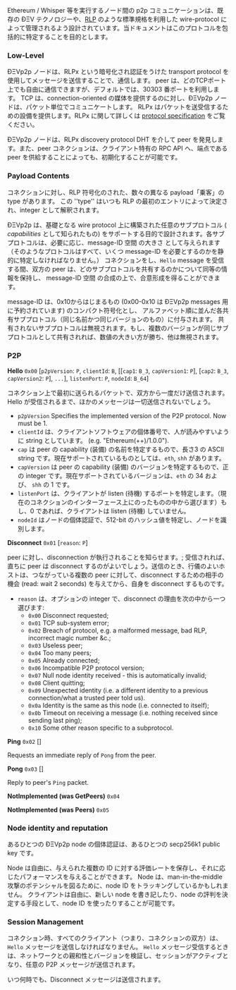 Ethereum / Whisper 等を実行するノード間の p2p コミュニケーションは、既存の ÐΞV テクノロジーや、[RLP](https://github.com/ethereum/wiki/wiki/RLP) のような標準規格を利用した wire-protocol によって管理されるよう設計されています。当ドキュメントはこのプロトコルを包括的に特定することを目的とします。

### Low-Level

ÐΞVp2p ノードは、RLPx という暗号化され認証をうけた transport protocol を使用してメッセージを送信することで、通信します。
peer は、どのTCPポート上でも自由に通信できますが、デフォルトでは、30303 番ポートを利用します。
TCP は、connection-oriented の媒体を提供するのに対し、ÐΞVp2p ノードは、パケット単位でコミュニケートします。
RLPx はパケットを送受信するための設備を提供します。RLPx に関して詳しくは [protocol specification](https://github.com/ethereum/devp2p/tree/master/rlpx.md) をご覧ください。 

ÐΞVp2p ノードは、RLPx discovery protocol DHT を介して peer を発見します。また、peer コネクションは、クライアント特有の RPC API へ、端点である peer を供給することによっても、初期化することが可能です。

### Payload Contents

コネクションに対し、RLP 符号化のされた、数々の異なる payload「乗客」の type があります。
この ''type'' はいつも RLP の最初のエントリによって決定され、integer として解釈されます。

ÐΞVp2p は、基礎となる wire protocol 上に構築された任意のサブプロトコル ( _capabilities_ として知られたもの) をサポートする目的で設計されます。各サブプロトコルは、必要に応じ、message-ID 空間 の大きさ として与えられます（そのようなプロトコルはすべて、いくつ message-ID を必要とするのかを静的に特定しなければなりません。）
コネクションをし、`Hello` message を受信する間、双方の peer は、どのサブプロトコルを共有するのかについて同等の情報を保持し、
message-ID 空間 の合成の上で、合意形成を得ることができます。

message-ID は、0x10からはじまるもの (0x00-0x10 は ÐΞVp2p messages 用に予約されています) のコンパクト符号化とし、
アルファベット順に並んだ各共有サブプロトコル（同じ名前かつ同じバージョンのもの）に付与されます。
共有されないサブプロトコルは無視されます。もし、複数のバージョンが同じサブプロトコルとして共有されれば、数値の大きい方が勝ち、他は無視されます。


### P2P

**Hello**
`0x00` [`p2pVersion`: `P`, `clientId`: `B`, [[`cap1`: `B_3`, `capVersion1`: `P`], [`cap2`: `B_3`, `capVersion2`: `P`], `...`], `listenPort`: `P`, `nodeId`: `B_64`] 

コネクション上で最初に送られるパケットで、双方から一度だけ送信されます。Hello が受信されるまで、ほかのメッセージは一切送信されないでしょう。
* `p2pVersion` Specifies the implemented version of the P2P protocol. Now must be 1.
* `clientId` は、クライアントソフトウェアの個体番号で、人が読みやすいように string としています。 (e.g. "Ethereum(++)/1.0.0").
* `cap` は peer の capability (装備) の名前を特定するもので、長さ3 の ASCII string です。現在サポートされているものとしては、`eth`, `shh` があります。
* `capVersion` は peer の capability (装備) のバージョンを特定するもので、正の integer です。現在サポートされているバージョンは、`eth` の 34 および、 `shh` の 1 です。
* `listenPort` は、クライアントが listen (待機) するポートを特定します。（現在のコネクションのインターフェース上にのったものの中から選びます）もし、0 であれば、クライアントは listen (待機) していません。
* `nodeId` はノードの個体認証で、512-bit のハッシュ値を特定し、ノードを識別します。

**Disconnect**
`0x01` [`reason`: `P`] 

peer に対し、disconnection が執行されることを知らせます。; 受信されれば、直ちに peer は disconnect するのがよいでしょう。送信のとき、行儀のよいホストは、つながっている複数の peer に対して、disconnect するための相手の機会 (read: wait 2 seconds) を与えてから、自身を disconnect するものです。
* `reason` は、オプションの integer で、disconnect の理由を次の中から一つ選びます:
  * `0x00` Disconnect requested;
  * `0x01` TCP sub-system error;
  * `0x02` Breach of protocol, e.g. a malformed message, bad RLP, incorrect magic number &c.;
  * `0x03` Useless peer;
  * `0x04` Too many peers;
  * `0x05` Already connected;
  * `0x06` Incompatible P2P protocol version;
  * `0x07` Null node identity received - this is automatically invalid;
  * `0x08` Client quitting;
  * `0x09` Unexpected identity (i.e. a different identity to a previous connection/what a trusted peer told us).
  * `0x0a` Identity is the same as this node (i.e. connected to itself);
  * `0x0b` Timeout on receiving a message (i.e. nothing received since sending last ping);
  * `0x10` Some other reason specific to a subprotocol.

**Ping**
`0x02` [] 

Requests an immediate reply of `Pong` from the peer.

**Pong**
`0x03` [] 

Reply to peer's `Ping` packet.

**NotImplemented (was GetPeers)**
`0x04`

**NotImplemented (was Peers)**
`0x05`

### Node identity and reputation

あるひとつの ÐΞVp2p node の個体認証は、あるひとつの secp256k1 public key です。　

Node は自由に、与えられた複数の ID に対する評価レートを保存し、それに応じたパフォーマンスを与えることができます。
Node は、man-in-the-middle 攻撃のポテンシャルを図るために、node ID をトラッキングしているかもしれません。
クライアントは自由に、新しい node を書き記したり、node の評判を決定する手段として、node ID を使ったりすることが可能です。

### Session Management

コネクション時、すべてのクライアント（つまり、コネクションの双方）は、`Hello` メッセージを送信しなければなりません。
`Hello` メッセージ受信するときは、ネットワークとの親和性とバージョンを検証し、セッションがアクティブとなり、任意の P2P メッセージが送信されます。

いつ何時でも、Disconnect メッセージは送信されます。
